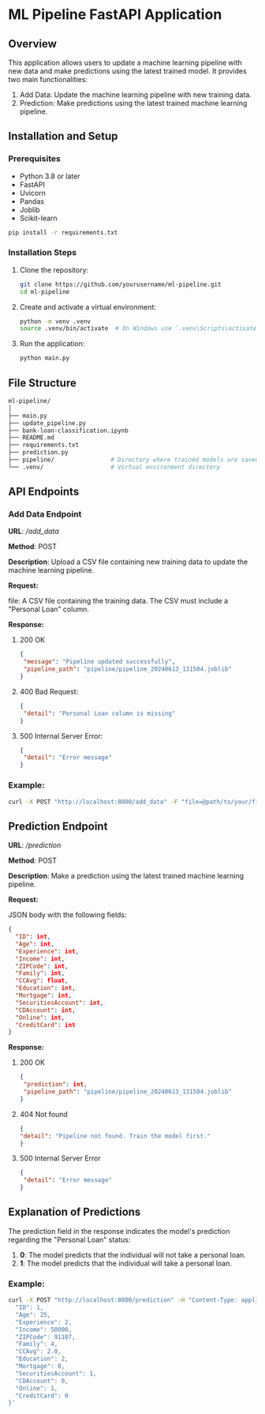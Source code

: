 # ML Pipeline FastAPI Application
## Overview

This application allows users to update a machine learning pipeline with new data and make predictions using the latest trained model. It provides two main functionalities:
  1. Add Data: Update the machine learning pipeline with new training data.
  2. Prediction: Make predictions using the latest trained machine learning pipeline.

## Installation and Setup
### Prerequisites
  - Python 3.8 or later
  - FastAPI
  - Uvicorn
  - Pandas
  - Joblib
  - Scikit-learn

```sh
pip install -r requirements.txt
```
### Installation Steps
  1. Clone the repository:
     ```sh
     git clone https://github.com/yourusername/ml-pipeline.git
     cd ml-pipeline
     ```
  2. Create and activate a virtual environment:
     ```sh
     python -m venv .venv
     source .venv/bin/activate  # On Windows use `.venv\Scripts\activate`
     ```
  3. Run the application:
     ```sh
     python main.py
     ```
## File Structure
```sh
ml-pipeline/
│
├── main.py
├── update_pipeline.py
├── bank-loan-classification.ipynb
├── README.md
├── requirements.txt
├── prediction.py
├── pipeline/                # Directory where trained models are saved
└── .venv/                   # Virtual environment directory
```
## API Endpoints
### Add Data Endpoint
__URL__: _/add_data_

__Method__: POST

__Description__: Upload a CSV file containing new training data to update the machine learning pipeline.

__Request:__

file: A CSV file containing the training data. The CSV must include a "Personal Loan" column.

__Response:__
1. 200 OK
   ```json 
   {
    "message": "Pipeline updated successfully",
    "pipeline_path": "pipeline/pipeline_20240613_131504.joblib"
   }
   ```
2. 400 Bad Request:
   ```json
   {
    "detail": "Personal Loan column is missing"
   }
   ```
3. 500 Internal Server Error:
   ```json
   {
    "detail": "Error message"
   }
   ```
### Example:
```sh
curl -X POST "http://localhost:8000/add_data" -F "file=@path/to/your/file.csv"
```  

## Prediction Endpoint
__URL__: _/prediction_

__Method__: POST

__Description__: Make a prediction using the latest trained machine learning pipeline.

__Request:__

JSON body with the following fields:
```json
{
  "ID": int,
  "Age": int,
  "Experience": int,
  "Income": int,
  "ZIPCode": int,
  "Family": int,
  "CCAvg": float,
  "Education": int,
  "Mortgage": int,
  "SecuritiesAccount": int,
  "CDAccount": int,
  "Online": int,
  "CreditCard": int
}
```
__Response:__
1. 200 OK
   ```json
   {
    "prediction": int,
    "pipeline_path": "pipeline/pipeline_20240613_131504.joblib"
   }
2. 404 Not found
   ```json
   {
   "detail": "Pipeline not found. Train the model first."
   }
3. 500 Internal Server Error
   ```json
   {
    "detail": "Error message"
   }

## Explanation of Predictions
The prediction field in the response indicates the model's prediction regarding the "Personal Loan" status:

  1. __0__: The model predicts that the individual will not take a personal loan.
  2. __1__: The model predicts that the individual will take a personal loan.

### Example:
```sh
curl -X POST "http://localhost:8000/prediction" -H "Content-Type: application/json" -d '{
  "ID": 1,
  "Age": 25,
  "Experience": 2,
  "Income": 50000,
  "ZIPCode": 91107,
  "Family": 4,
  "CCAvg": 2.0,
  "Education": 2,
  "Mortgage": 0,
  "SecuritiesAccount": 1,
  "CDAccount": 0,
  "Online": 1,
  "CreditCard": 0
}'
```

